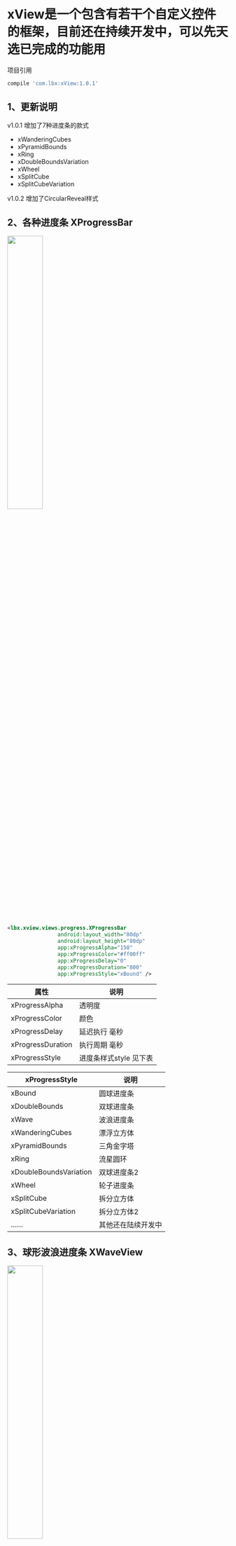 xView是一个包含有若干个自定义控件的框架，目前还在持续开发中，可以先天选已完成的功能用
===

项目引用
````gradle
compile 'com.lbx:xView:1.0.1'
````

## 1、更新说明

v1.0.1 增加了7种进度条的款式

* xWanderingCubes
* xPyramidBounds
* xRing
* xDoubleBoundsVariation
* xWheel
* xSplitCube
* xSplitCubeVariation

v1.0.2 增加了CircularReveal样式

## 2、各种进度条 XProgressBar

<img src="./gif/1.gif"  width="40%" height="40%">

````Xml
<lbx.xview.views.progress.XProgressBar
                android:layout_width="80dp"
                android:layout_height="80dp"
                app:xProgressAlpha="150"
                app:xProgressColor="#ff00ff"
                app:xProgressDelay="0"
                app:xProgressDuration="800"
                app:xProgressStyle="xBound" />
````

属性 | 说明
----- | -----
xProgressAlpha  |   透明度
xProgressColor  |   颜色
xProgressDelay  |   延迟执行 毫秒
xProgressDuration  |   执行周期 毫秒
xProgressStyle  |   进度条样式style 见下表

xProgressStyle | 说明
----- | -----
xBound | 圆球进度条
xDoubleBounds | 双球进度条
xWave | 波浪进度条
xWanderingCubes | 漂浮立方体
xPyramidBounds | 三角金字塔
xRing | 流星圆环
xDoubleBoundsVariation | 双球进度条2
xWheel | 轮子进度条
xSplitCube | 拆分立方体
xSplitCubeVariation | 拆分立方体2
…… | 其他还在陆续开发中

## 3、球形波浪进度条 XWaveView

<img src="./gif/2.gif"  width="40%" height="40%">

````
        <lbx.xview.views.wave.XWaveView
            android:id="@+id/waveView"
            android:layout_width="150dp"
            android:layout_height="150dp"
            app:xMinWave="2dp"
            app:xWaveArcColor="#ff00aa"
            app:xWaveArcWidth="1dp"
            app:xWaveBackground="#519b239b"
            app:xWaveColor1="#ac00aaff"
            app:xWaveColor2="#8000aaff"
            app:xWaveProgress="0"
            app:xWaveTextColor="#ffffff"
            app:xWaveTextSize="14sp" />
````

属性 | 说明
----- | -----
xMinWave | 当进度条趋于平稳时的最小波浪高度
xWaveArcColor | 圆圈边框的颜色
xWaveBackground | 圆圈的颜色
xWaveColor1 | 波浪的颜色1
xWaveColor2 | 波浪的颜色2
xWaveProgress | 进度 0~100
xWaveTextColor | 文字颜色
xWaveTextSize | 文字大小

使用：
````
    /**
     * 设置进度
     *
     * @param progress 进度
     * @param duration 动画时间
     * @param delay 延时
     */
    XWaveView.setWaveProgress(progress, 1000, 0);
    handler.sendEmptyMessageDelayed(0, 3000);
````

## 4、仿直播点赞控件 XPraiseLayout

<img src="./gif/3.gif"  width="40%" height="40%">

````
<lbx.xview.views.snow.XPraiseLayout
    android:id="@+id/praiseView"
    android:layout_width="150dp"
    android:layout_height="150dp"
    android:layout_alignParentBottom="true"
    android:layout_alignParentEnd="true"
    android:background="#8841afd7"
    app:xSnowdriftDuration="2000"
    app:xSnowdriftImageSize="30dp">
````

属性 | 说明
----- | -----
xSnowdriftDuration | 动画时长
xSnowdriftImageSize | 图片大小

使用：
````
XPraiseLayout praiseLayout = view.findViewById(R.id.praiseView);
praiseLayout.setAlphaFrom(255);
praiseLayout.setAlphaTo(100);
//设置动画插值器 随机抽取
praiseLayout.setInterpolators(new LinearInterpolator(), new DecelerateInterpolator());
//设置显示的图片 随机抽取 setBitmaps setDrawables
praiseLayout.setResources(R.drawable.green_heart, R.drawable.red_heart, R.drawable.white_heart);
view.findViewById(R.id.btn_praise).setOnClickListener(v -> praiseLayout.praise());
````

## 5、雪花飘落控件 XSnowLayout

<img src="./gif/4.gif"  width="40%" height="40%">

````
<lbx.xview.views.snow.XSnowLayout
    android:id="@+id/snowLayout"
    android:layout_width="match_parent"
    android:layout_height="200dp"
    android:background="#8841afd7"
    app:xSnowdriftAccumulation="0"
    app:xSnowdriftDuration="5000"
    app:xSnowdriftImageSize="80px"
    app:xSnowdriftSpeed="300">
</lbx.xview.views.snow.XSnowLayout>
````

属性 | 说明
----- | -----
xSnowdriftAccumulation | 设置堆积量(雪花飘到底部不会消失)
xSnowdriftDuration | 飘落时间、毫秒
xSnowdriftImageSize | 图片(雪花)大小
xSnowdriftSpeed | 图片(雪花)飘落速度、毫秒

使用:
````
//设置插值器  每个雪花会随机抽取其中一个
snowLayout.setInterpolators(new LinearInterpolator(), new DecelerateInterpolator(), new AccelerateDecelerateInterpolator());

//起始透明度 0~255
snowLayout.setAlphaFrom(float);

//终点透明度 0~255
snowLayout.setAlphaFrom(float);

//设置大小
snowLayout.setImageSize(int);

//设置堆积量
snowLayout.setAccumulation(int);

//设置发射速度,毫秒,如100,则100毫秒发射一片雪花
snowLayout.setSpeed(int);

//设置飘落速度,毫秒,如100,则从顶部飘到底部的时间是100毫秒
snowLayout.setDuration(int);

````

## 6、盒子控件 XFloodLayout

<img src="./gif/5.gif"  width="40%" height="40%">

````
<lbx.xview.views.flood.XFloodLayout
    android:id="@+id/floodView"
    android:layout_width="match_parent"
    android:layout_height="0dp"
    android:layout_weight="1">
</lbx.xview.views.flood.XFloodLayout>
````

使用:
````
//是否打开
floodLayout.isFlood()

 //打开
 floodLayout.flood(500, new AccelerateInterpolator());
 
 //关闭
 floodLayout.unFlood(500, new DecelerateInterpolator());
 
 //设置监听回调
 floodLayout.setOnFloodUpdateListener(listener);
````

## 7、CircularReveal样式

### 7.1 启动一个CircularReveal样式的Activity

<img src="./gif/6.gif"  width="40%" height="40%">

在第一个页面获取Intent：

````Java
        Intent intent = CircularRevealUtils.ActivityCircularReveal()
                .makeCircularRevealIntent(this,
                        CircularRevealActivity.class,
                        (int) event.getX(),
                        (int) event.getY());
        startActivity(intent);
````

CircularRevealActivity中的逻辑：
* 首先，需要在AndroidManifest文件中，给被跳转页面设置属性：
android:theme="@style/CircularRevealAnimTheme"
* 接着，需要实现接口 ICircularReveal，其中getActivity()返回为当前的Activity，
getRootView()返回为xml中的根布局，本框架会使用根布局做动画效果。
* 然后再OnCreate方法里：
````Java
CircularRevealUtils.ActivityCircularReveal().setCircularRevealAnim(this, false);
````
* 如果返回键需要动画效果：
````Java
    @Override
    public void onBackPressed() {
        CircularRevealUtils.ActivityCircularReveal().onBackPressed(this, 500, 500, null);
    }
````

* 如果点击某个按钮关闭页面，则以按钮为中心做动画：
````Java
        CircularRevealUtils.ActivityCircularReveal().setCircularRevealAnim(
                this, x, y, true);
````

### 7.2 点击Button显示一个CircularReveal样式的View
<img src="./gif/7.gif"  width="40%" height="40%">
````Java
        if (secondView.getVisibility() == View.INVISIBLE) {
            CircularRevealUtils.ViewCircularRevealUtil().showFloatingViewByClickView(v, secondView);
        } else {
            CircularRevealUtils.ViewCircularRevealUtil().goneFloatingViewByClickView(v, secondView);
        }
````

### 7.3 点击Button显示一个CircularReveal样式的卡片
<img src="./gif/8.gif"  width="40%" height="40%">
* 首先页面需要实现IMaterial接口，其中getFloatingButton()返回动画按钮，
getTopView()返回动画后需要显示的页面，getBottomView()返回动画前默认的页面，
getTopChildView()返回动画后需要显示的页面则子View，动画完成后显示这些子View，
给用户良好的动画视觉体验。
* 然后通过下方方法控制卡片显示与隐藏:
````Java
//显示
CircularRevealUtils.MaterialUtil(this).launchTwitter(context);
//隐藏
CircularRevealUtils.MaterialUtil(this).closeTwitter(context);
````

### 7.4 Button与ProgressBar的转换
<img src="./gif/9.gif"  width="40%" height="40%">
控件： lbx.xview.views.circular_reveal.CircularButton ,其实就是原生的
Button与ProgressBar做的动画，可以使用
CircularButton#change(CircularButton.CircularButtonStyle)方法进行转换。